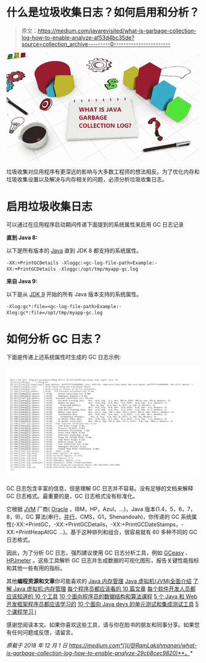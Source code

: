 # 什么是垃圾收集日志？如何启用和分析？

> 原文：<https://medium.com/javarevisited/what-is-garbage-collection-log-how-to-enable-analyze-af53d4bc35de?source=collection_archive---------0----------------------->

![](img/be945756eba762c7afa8a763458378f4.png)

垃圾收集对应用程序有更深远的影响与大多数工程师的想法相反。为了优化内存和垃圾收集设置以及解决与内存相关的问题，必须分析垃圾收集日志。

# 启用垃圾收集日志

可以通过在应用程序启动期间传递下面提到的系统属性来启用 GC 日志记录

**直到 Java 8:**

以下是所有版本的 [Java](https://javarevisited.blogspot.com/2018/05/top-5-java-courses-for-beginners-to-learn-online.html) 直到 JDK 8 都支持的系统属性。

```
-XX:+PrintGCDetails -Xloggc:<gc-log-file-path>Example:-XX:+PrintGCDetails -Xloggc:/opt/tmp/myapp-gc.log
```

**来自 Java 9:**

以下是从 [JDK 9](https://javarevisited.blogspot.com/2018/08/top-5-free-java-8-and-9-courses-for-programmers.html) 开始的所有 Java 版本支持的系统属性。

```
-Xlog:gc*:file=<gc-log-file-path>Example:-Xlog:gc*:file=/opt/tmp/myapp-gc.log
```

# 如何分析 GC 日志？

下面是传递上述系统属性时生成的 GC 日志示例:

![](img/8875f48f0a54c9a94245dab94fbbab52.png)

GC 日志包含丰富的信息，但是理解 GC 日志并不容易。没有足够的文档来解释 GC 日志格式。最重要的是，GC 日志格式没有标准化。

它根据 [JVM](https://javarevisited.blogspot.com/2019/04/top-5-courses-to-learn-jvm-internals.html) 厂商( [Oracle](http://javarevisited.blogspot.sg/2013/01/difference-between-sun-oracle-jvm-ibm.html) ，IBM，HP，Azul，…)，Java 版本(1.4，5，6，7，8，9)，GC 算法(串行，[并行](https://javarevisited.blogspot.com/2012/10/10-garbage-collection-interview-question-answer.html)，CMS，G1，Shenandoah)，你传递的 GC 系统属性(-XX:+PrintGC，-XX:+PrintGCDetails，-XX:+PrintGCDateStamps，-XX:+PrintHeapAtGC …)。基于这种排列和组合，很容易就有 60 多种不同的 GC 日志格式。

因此，为了分析 GC 日志，强烈建议使用 GC 日志分析工具，例如 [GCeasy](http://gceasy.io/) 、 [HPJmeter](https://h20392.www2.hpe.com/portal/swdepot/displayProductInfo.do?productNumber=HPJMETER) 。这些工具解析 GC 日志并生成数据的可视化图形，报告关键性能指标和其他一些有用的指标。

其他**编程资源和文章**你可能喜欢的
[Java 内存管理](https://click.linksynergy.com/deeplink?id=JVFxdTr9V80&mid=39197&murl=https%3A%2F%2Fwww.udemy.com%2Fjava-memory-management%2F)
[Java 虚拟机(JVM)全面介绍](https://click.linksynergy.com/deeplink?id=JVFxdTr9V80&mid=39197&murl=https%3A%2F%2Fwww.udemy.com%2Fa-comprehensive-introduction-to-java-virtual-machine-jvm%2F)
[了解 Java 虚拟机:内存管理](https://pluralsight.pxf.io/c/1193463/424552/7490?u=https%3A%2F%2Fwww.pluralsight.com%2Fcourses%2Funderstanding-java-vm-memory-management)
[每个程序员都应该看的 10 篇文章](http://javarevisited.blogspot.sg/2014/05/10-articles-every-programmer-must-read.html)
[每个软件开发人员都应该知道的 10 个工具](http://javarevisited.blogspot.sg/2018/01/10-tools-every-software-developer-know.html)
[10 个面向程序员的数据结构和算法课程](https://hackernoon.com/10-data-structure-algorithms-and-programming-courses-to-crack-any-coding-interview-e1c50b30b927)
[5 个 Java 和 Web 开发框架程序员都应该学习的](https://javarevisited.blogspot.com/2018/04/top-5-java-frameworks-to-learn-in-2018_27.html)
[10 个面向 Java devs 的单元测试和集成测试工具](https://javarevisited.blogspot.com/2018/01/10-unit-testing-and-integration-tools-for-java-programmers.html)
[5 个课程学习 j](https://javarevisited.blogspot.com/2019/04/top-5-courses-to-learn-jvm-internals.html)

感谢您阅读本文。如果你喜欢这些工具，请与你在脸书的朋友和同事分享。如果您有任何问题或反馈，请留言。

*原载于 2018 年 12 月 1 日 https://medium.com*[](/@RamLakshmanan/what-is-garbage-collection-log-how-to-enable-analyze-29cb8cec9820)**。**